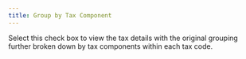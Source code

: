 ```yaml
---
title: Group by Tax Component
---
```



Select this check box to view the tax details with the original grouping  further broken down by tax components within each tax code.
